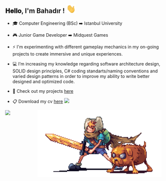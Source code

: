 ## 𝐇𝐞𝐥𝐥𝐨, I'm Bahadır ! <img src="https://raw.githubusercontent.com/ABSphreak/ABSphreak/master/gifs/Hi.gif" width="30px">

- 🎓 Computer Engineering (BSc) ➡️ Istanbul University

- 🎮 Junior Game Developer ➡️ Midquest Games

- ⚡ I'm experimenting with different gameplay mechanics in my on-going projects to create immersive and unique experiences.

- 💻 I’m increasing my knowledge regarding software architecture design, SOLID design principles, C# coding standarts/naming conventions and varied design patterns in order to   improve my ability to write better designed and optimized code.

- 💬 Check out my projects [here](https://solideizer.github.io./)

- 📋 Download my cv  [here](https://github.com/Solideizer/Solideizer/blob/master/BahadirUcyildizResume.pdf)
[<img src="https://img.shields.io/badge/linkedin-%230077B5.svg?&style=for-the-badge&logo=linkedin&logoColor=white" />](https://www.linkedin.com/in/bahadır-üçyıldız-741702126/)

[<img src ="https://img.shields.io/badge/Website-%23.svg?&style=for-the-badge&logo=&logoColor=white%22">](https://solideizer.github.io./)
<img align="right" src="https://github.com/Solideizer/Solideizer/blob/master/preview.gif" width="400" />
